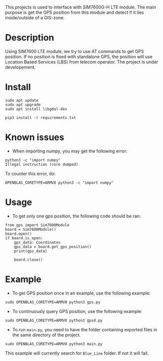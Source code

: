 This projects is used to interface with SIM7600G-H LTE module.
The main purpose is get the GPS position from this module and
detect if it lies inside/outside of a GIS-zone.

# Description
Using SIM7600 LTE module, we try to use AT commands to get GPS position. If no position is fixed with standalone GPS, the position will use Location Based Services (LBS) from telecom operator.
The project is under developement.

# Install

```
sudo apt update
sudo apt upgrade
sudo apt install libgdal-dev
```

```
pip3 install -r requirements.txt
```

# Known issues

- When importing numpy, you may get the following error:
```
python3 -c "import numpy"
Illegal instruction (core dumped)
```

To counter this error, do:

```
OPENBLAS_CORETYPE=ARMV8 python3 -c "import numpy"
```

# Usage
- To get only one gps position, the following code should be ran:
```
from gps import Sim7600Module
board = Sim7600Module()
board.open()
if board.is_open:
    gps_data: Coordinates
    gps_data = board.get_gps_position()
    print(gps_data)

    board.close()
```

# Example
- To get GPS position once in an example, use the following example:
```
sudo OPENBLAS_CORETYPE=ARMV8 python3 gps.py
```

- To continuously query GPS position, use the following example:
```
sudo OPENBLAS_CORETYPE=ARMV8 python3 gpsd.py
```

- To run `main.py`, you need to have the folder containing exported files in the same directory of the project.
```
sudo OPENBLAS_CORETYPE=ARMV8 python3 main.py
```
This example will currently search for `Blue_Line` folder. If not it will fail.
